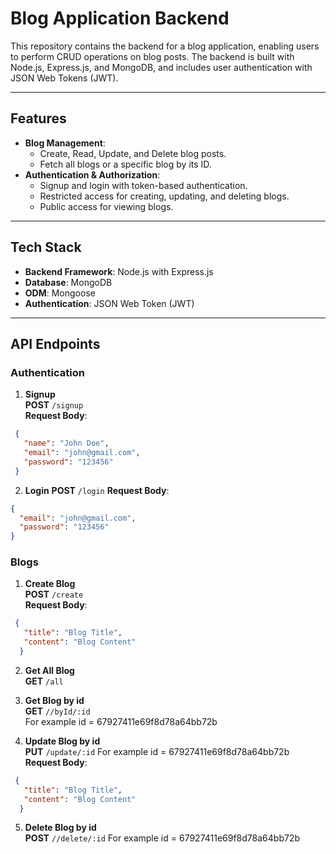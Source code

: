 
# Blog Application Backend

This repository contains the backend for a blog application, enabling users to perform CRUD operations on blog posts. The backend is built with Node.js, Express.js, and MongoDB, and includes user authentication with JSON Web Tokens (JWT).

---

## Features

- **Blog Management**:
  - Create, Read, Update, and Delete blog posts.
  - Fetch all blogs or a specific blog by its ID.
- **Authentication & Authorization**:
  - Signup and login with token-based authentication.
  - Restricted access for creating, updating, and deleting blogs.
  - Public access for viewing blogs.

---

## Tech Stack

- **Backend Framework**: Node.js with Express.js
- **Database**: MongoDB
- **ODM**: Mongoose
- **Authentication**: JSON Web Token (JWT)

---

## API Endpoints

### **Authentication**
1. **Signup**  
   **POST** `/signup`  
   **Request Body**:
  ```json
   {
     "name": "John Doe",
     "email": "john@gmail.com",
     "password": "123456"
   }
```
2. **Login**
   **POST** `/login`
   **Request Body**:
```json
{
  "email": "john@gmail.com",
  "password": "123456"
}
```


### **Blogs**

1. **Create Blog**  
   **POST** `/create`  
   **Request Body**:
  ```json
   {
     "title": "Blog Title",
     "content": "Blog Content"
    }
```

2. **Get All Blog**  
   **GET** `/all`  
 

3. **Get Blog by id**  
   **GET** `//byId/:id`  
   For example id = 67927411e69f8d78a64bb72b
 

4. **Update Blog by id**  
   **PUT** `/update/:id`
   For example id = 67927411e69f8d78a64bb72b
   **Request Body**:
  ```json
   {
     "title": "Blog Title",
     "content": "Blog Content"
    }
```

5. **Delete Blog by id**  
   **POST** `//delete/:id`
   For example id = 67927411e69f8d78a64bb72b 
  


